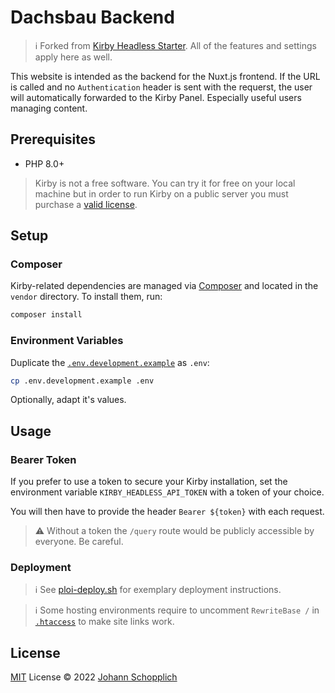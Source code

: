 # Dachsbau Backend

> ℹ️ Forked from [Kirby Headless Starter](https://github.com/johannschopplich/kirby-headless-starter). All of the features and settings apply here as well.

This website is intended as the backend for the Nuxt.js frontend. If the URL is called and no `Authentication` header is sent with the requerst, the user will automatically forwarded to the Kirby Panel. Especially useful users managing content.

## Prerequisites

- PHP 8.0+

> Kirby is not a free software. You can try it for free on your local machine but in order to run Kirby on a public server you must purchase a [valid license](https://getkirby.com/buy).

## Setup

### Composer

Kirby-related dependencies are managed via [Composer](https://getcomposer.org) and located in the `vendor` directory. To install them, run:

```bash
composer install
```

### Environment Variables

Duplicate the [`.env.development.example`](.env.development.example) as `.env`:

```bash
cp .env.development.example .env
```

Optionally, adapt it's values.

## Usage

### Bearer Token

If you prefer to use a token to secure your Kirby installation, set the environment variable `KIRBY_HEADLESS_API_TOKEN` with a token of your choice.

You will then have to provide the header `Bearer ${token}` with each request.

> ⚠️ Without a token the `/query` route would be publicly accessible by everyone. Be careful.

### Deployment

> ℹ️ See [ploi-deploy.sh](./scripts/ploi-deploy.sh) for exemplary deployment instructions.

> ℹ️ Some hosting environments require to uncomment `RewriteBase /` in [`.htaccess`](public/.htaccess) to make site links work.

## License

[MIT](./LICENSE) License © 2022 [Johann Schopplich](https://github.com/johannschopplich)
